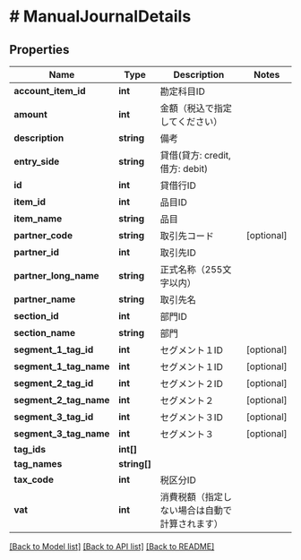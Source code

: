 # # ManualJournalDetails

## Properties

Name | Type | Description | Notes
------------ | ------------- | ------------- | -------------
**account_item_id** | **int** | 勘定科目ID | 
**amount** | **int** | 金額（税込で指定してください） | 
**description** | **string** | 備考 | 
**entry_side** | **string** | 貸借(貸方: credit, 借方: debit) | 
**id** | **int** | 貸借行ID | 
**item_id** | **int** | 品目ID | 
**item_name** | **string** | 品目 | 
**partner_code** | **string** | 取引先コード | [optional] 
**partner_id** | **int** | 取引先ID | 
**partner_long_name** | **string** | 正式名称（255文字以内） | 
**partner_name** | **string** | 取引先名 | 
**section_id** | **int** | 部門ID | 
**section_name** | **string** | 部門 | 
**segment_1_tag_id** | **int** | セグメント１ID | [optional] 
**segment_1_tag_name** | **int** | セグメント１ID | [optional] 
**segment_2_tag_id** | **int** | セグメント２ID | [optional] 
**segment_2_tag_name** | **int** | セグメント２ | [optional] 
**segment_3_tag_id** | **int** | セグメント３ID | [optional] 
**segment_3_tag_name** | **int** | セグメント３ | [optional] 
**tag_ids** | **int[]** |  | 
**tag_names** | **string[]** |  | 
**tax_code** | **int** | 税区分ID | 
**vat** | **int** | 消費税額（指定しない場合は自動で計算されます） | 

[[Back to Model list]](../../README.md#documentation-for-models) [[Back to API list]](../../README.md#documentation-for-api-endpoints) [[Back to README]](../../README.md)


